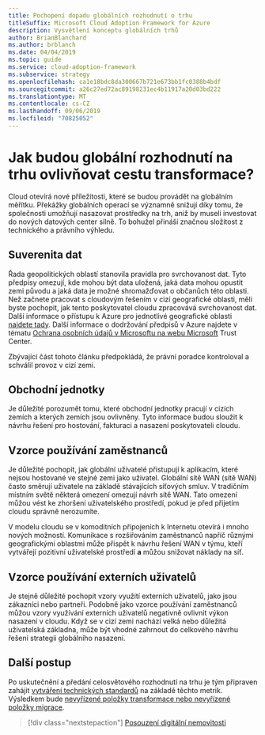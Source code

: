 ```yaml
---
title: Pochopení dopadu globálních rozhodnutí o trhu
titleSuffix: Microsoft Cloud Adoption Framework for Azure
description: Vysvětlení konceptu globálních trhů
author: BrianBlanchard
ms.author: brblanch
ms.date: 04/04/2019
ms.topic: guide
ms.service: cloud-adoption-framework
ms.subservice: strategy
ms.openlocfilehash: ca1e18bdc8da300667b721e673bb1fc0388b4bdf
ms.sourcegitcommit: a26c27ed72ac89198231ec4b11917a20d03bd222
ms.translationtype: MT
ms.contentlocale: cs-CZ
ms.lasthandoff: 09/06/2019
ms.locfileid: "70825052"
---
```

<!-- markdownlint-disable MD026 -->

# <a name="how-will-global-market-decisions-affect-the-transformation-journey"></a>Jak budou globální rozhodnutí na trhu ovlivňovat cestu transformace?

Cloud otevírá nové příležitosti, které se budou provádět na globálním měřítku. Překážky globálních operací se významně snižují díky tomu, že společnosti umožňují nasazovat prostředky na trh, aniž by museli investovat do nových datových center silně. To bohužel přináší značnou složitost z technického a právního výhledu.

## <a name="data-sovereignty"></a>Suverenita dat

Řada geopolitických oblastí stanovila pravidla pro svrchovanost dat. Tyto předpisy omezují, kde mohou být data uložená, jaká data mohou opustit zemi původu a jaká data je možné shromažďovat o občanůch této oblasti. Než začnete pracovat s cloudovým řešením v cizí geografické oblasti, měli byste pochopit, jak tento poskytovatel cloudu zpracovává svrchovanost dat. Další informace o přístupu k Azure pro jednotlivé geografické oblasti [najdete tady](https://azure.microsoft.com/global-infrastructure/geographies). Další informace o dodržování předpisů v Azure najdete v tématu [Ochrana osobních údajů v Microsoftu na webu Microsoft](https://www.microsoft.com/trustcenter/privacy) Trust Center.

Zbývající část tohoto článku předpokládá, že právní poradce kontroloval a schválil provoz v cizí zemi.

## <a name="business-units"></a>Obchodní jednotky

Je důležité porozumět tomu, které obchodní jednotky pracují v cizích zemích a kterých zemích jsou ovlivněny. Tyto informace budou sloužit k návrhu řešení pro hostování, fakturaci a nasazení poskytovateli cloudu.

## <a name="employee-usage-patterns"></a>Vzorce používání zaměstnanců

Je důležité pochopit, jak globální uživatelé přistupují k aplikacím, které nejsou hostované ve stejné zemi jako uživatel. Globální sítě WAN (sítě WAN) často směrují uživatele na základě stávajících síťových smluv. V tradičním místním světě některá omezení omezují návrh sítě WAN. Tato omezení můžou vést ke zhoršení uživatelského prostředí, pokud je před přijetím cloudu správně nerozumíte.

V modelu cloudu se v komoditních připojeních k Internetu otevírá i mnoho nových možností. Komunikace s rozšiřováním zaměstnanců napříč různými geografickými oblastmi může přispět k návrhu řešení WAN v týmu, kteří vytvářejí pozitivní uživatelské prostředí **a** můžou snižovat náklady na síť.

## <a name="external-user-usage-patterns"></a>Vzorce používání externích uživatelů

Je stejně důležité pochopit vzory využití externích uživatelů, jako jsou zákazníci nebo partneři. Podobně jako vzorce používání zaměstnanců můžou vzory využívání externích uživatelů negativně ovlivnit výkon nasazení v cloudu. Když se v cizí zemi nachází velká nebo důležitá uživatelská základna, může být vhodné zahrnout do celkového návrhu řešení strategii globálního nasazení.

## <a name="next-steps"></a>Další postup

Po uskutečnění a předání celosvětového rozhodnutí na trhu je tým připraven zahájit [vytváření technických standardů](../digital-estate/index.md) na základě těchto metrik.
Výsledkem bude [nevyřízené položky transformace nebo nevyřízené položky migrace](..//migrate/migration-considerations/prerequisites/technical-complexity.md).

> [!div class="nextstepaction"]
> [Posouzení digitální nemovitosti](../digital-estate/index.md)
